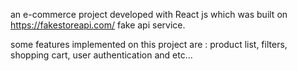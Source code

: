 an e-commerce project developed with React js which was built on https://fakestoreapi.com/ fake api service.

some features implemented on this project are : product list, filters, shopping cart, user authentication and etc...
